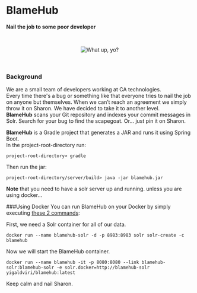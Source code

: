 # BlameHub
**Nail the job to some poor developer**

<br/>
<p align="center">
 <img title="What up, yo?" src="./blamehub.gif"/>
</p>
<br/>

### Background
We are a small team of developers working at CA technologies.  
Every time there's a bug or something like that everyone tries to nail the job on anyone but themselves. When we can’t reach an agreement we simply throw it on Sharon. We have decided to take it to another level.  
**BlameHub** scans your Git repository and indexes your commit messages in Solr. Search for your bug to find the scapegoat. Or… just pin it on Sharon.

**BlameHub** is a Gradle project that generates a JAR and runs it using Spring Boot.  
In the project-root-directory run:  

    project-root-directory> gradle
  
  Then run the jar:  

    project-root-directory/server/build> java -jar blamehub.jar
   
**Note** that you need to have a solr server up and running. unless you are using docker...    
   
###Using Docker
You can run BlameHub on your Docker by simply executing [these 2 commands](./run-docker-bundle.sh):

First, we need a Solr container for all of our data.  
    
    docker run --name blamehub-solr -d -p 8983:8983 solr solr-create -c blamehub
    
Now we will start the BlameHub container.  
    
    docker run --name blamehub -it -p 8080:8080 --link blamehub-solr:blamehub-solr -e solr.docker=http://blamehub-solr yigaldviri/blamehub:latest 

Keep calm and nail Sharon.
